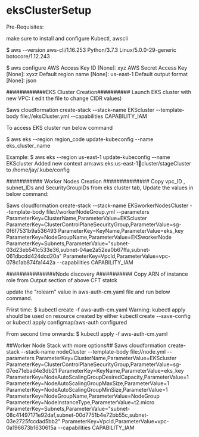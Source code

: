 # eksClusterSetup
Pre-Requisites:
 
make sure to install and configure Kubectl, awscli


$ aws --version
aws-cli/1.16.253 Python/3.7.3 Linux/5.0.0-29-generic botocore/1.12.243

$ aws configure
AWS Access Key ID [None]: xyz
AWS Secret Access Key [None]: xyxz
Default region name [None]: us-east-1
Default output format [None]: json


############EKS Cluster Creation##########
Launch EKS cluster with new VPC: ( edit the file to change CIDR values)

$aws cloudformation create-stack --stack-name EKScluster --template-body file://eksCluster.yml --capabilities CAPABILITY_IAM


To access EKS cluster run below command 

$ aws eks --region region_code update-kubeconfig --name eks_cluster_name

Example:
$ aws eks --region us-east-1 update-kubeconfig --name EKScluster
Added new context arn:aws:eks:us-east-1:1234:cluster/stageCluster to /home/jay/.kube/config

########### Worker Nodes Creation ##############
Copy vpc_ID , subnet_IDs and SecurityGroupIDs from eks cluster tab, Update the values in below command:

$aws cloudformation create-stack --stack-name EKSworkerNodesCluster --template-body file://workerNodeGroup.yml --parameters   ParameterKey=ClusterName,ParameterValue=EKScluster  ParameterKey=ClusterControlPlaneSecurityGroup,ParameterValue=sg-0f6f7531b9a536493   ParameterKey=KeyName,ParameterValue=eks_key  ParameterKey=NodeGroupName,ParameterValue=EKSworkerNode  ParameterKey=Subnets,ParameterValue="subnet-03d23eb541c533e36\,subnet-04ae2a52ea0b67ffa\,subnet-061dbcdd424dcd20a" ParameterKey=VpcId,ParameterValue=vpc-078c1ab874fa1442a --capabilities CAPABILITY_IAM


###############Node discovery ###########
Copy ARN of instance role from Output section of above CFT statck

update the "rolearn" value in aws-auth-cm.yaml file and run below command.

Frirst time:
$ kubectl create -f aws-auth-cm.yaml 
Warning: kubectl apply should be used on resource created by either kubectl create --save-config or kubectl apply
configmap/aws-auth configured 

From second time onwards:
$ kubectl apply -f aws-auth-cm.yaml 


##Worker Node Stack with more options##
$aws cloudformation create-stack --stack-name nodeCluster --template-body file://node.yml --parameters   ParameterKey=ClusterName,ParameterValue=EKScluster  ParameterKey=ClusterControlPlaneSecurityGroup,ParameterValue=sg-07ee71ebad4e3db21  ParameterKey=KeyName,ParameterValue=eks_key ParameterKey=NodeAutoScalingGroupDesiredCapacity,ParameterValue=1 ParameterKey=NodeAutoScalingGroupMaxSize,ParameterValue=1 ParameterKey=NodeAutoScalingGroupMinSize,ParameterValue=1 ParameterKey=NodeGroupName,ParameterValue=NodeGroup ParameterKey=NodeInstanceType,ParameterValue=t2.micro ParameterKey=Subnets,ParameterValue="subnet-08c41497171e92daf\,subnet-00d7751b4e72bb55c\,subnet-03e2725fccdad5bb2" ParameterKey=VpcId,ParameterValue=vpc-0a196673b1630615a --capabilities CAPABILITY_IAM
